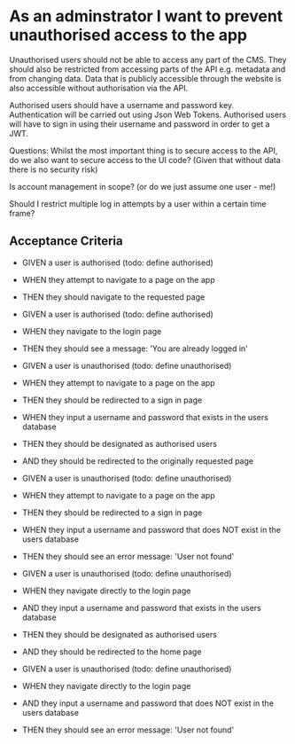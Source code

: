 # As an adminstrator I want to prevent unauthorised access to the app

Unauthorised users should not be able to access any part of the CMS.
They should also be restricted from accessing parts of the API e.g. metadata and from changing data. Data that is publicly accessible through the website is also accessible without authorisation via the API.

Authorised users should have a username and password key. 
Authentication will be carried out using Json Web Tokens.
Authorised users will have to sign in using their username and password in order to get a JWT.


Questions: 
Whilst the most important thing is to secure access to the API, do we also want to secure access to the UI code? (Given that without data there is no security risk)

Is account management in scope? (or do we just assume one user - me!)

Should I restrict multiple log in attempts by a user within a certain time frame?

## Acceptance Criteria

* GIVEN a user is authorised (todo: define authorised)
* WHEN they attempt to navigate to a page on the app
* THEN they should navigate to the requested page


* GIVEN a user is authorised (todo: define authorised)
* WHEN they navigate to the login page
* THEN they should see a message: 'You are already logged in'


* GIVEN a user is unauthorised (todo: define unauthorised)
* WHEN they attempt to navigate to a page on the app
* THEN they should be redirected to a sign in page
* WHEN they input a username and password that exists in the users database
* THEN they should be designated as authorised users
* AND they should be redirected to the originally requested page


* GIVEN a user is unauthorised (todo: define unauthorised)
* WHEN they attempt to navigate to a page on the app
* THEN they should be redirected to a sign in page
* WHEN they input a username and password that does NOT exist in the users database
* THEN they should see an error message: 'User not found'


* GIVEN a user is unauthorised (todo: define unauthorised)
* WHEN they navigate directly to the login page 
* AND they input a username and password that exists in the users database
* THEN they should be designated as authorised users
* AND they should be redirected to the home page


* GIVEN a user is unauthorised (todo: define unauthorised)
* WHEN they navigate directly to the login page 
* AND they input a username and password that does NOT exist in the users database
* THEN they should see an error message: 'User not found'


